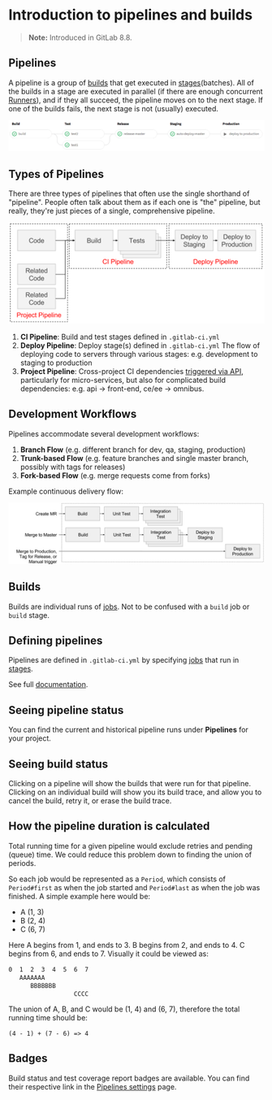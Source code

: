 # Introduction to pipelines and builds

>**Note:**
Introduced in GitLab 8.8.

## Pipelines

A pipeline is a group of [builds][] that get executed in [stages][](batches).
All of the builds in a stage are executed in parallel (if there are enough
concurrent [Runners]), and if they all succeed, the pipeline moves on to the
next stage. If one of the builds fails, the next stage is not (usually)
executed.

![Pipelines example](img/pipelines.png)

## Types of Pipelines

There are three types of pipelines that often use the single shorthand of "pipeline". People often talk about them as if each one is "the" pipeline, but really, they're just pieces of a single, comprehensive pipeline.

![Types of Pipelines](img/types-of-pipelines.svg)

1. **CI Pipeline**: Build and test stages defined in `.gitlab-ci.yml`
2. **Deploy Pipeline**: Deploy stage(s) defined in `.gitlab-ci.yml` The flow of deploying code to servers through various stages: e.g. development to staging to production
3. **Project Pipeline**: Cross-project CI dependencies [triggered via API]((triggers)), particularly for micro-services, but also for complicated build dependencies: e.g. api -> front-end, ce/ee -> omnibus.

## Development Workflows

Pipelines accommodate several development workflows:

1. **Branch Flow** (e.g. different branch for dev, qa, staging, production)
2. **Trunk-based Flow** (e.g. feature branches and single master branch, possibly with tags for releases)
3. **Fork-based Flow** (e.g. merge requests come from forks)

Example continuous delivery flow:

![](img/pipelines-goal.svg)

## Builds

Builds are individual runs of [jobs]. Not to be confused with a `build` job or
`build` stage.

## Defining pipelines

Pipelines are defined in `.gitlab-ci.yml` by specifying [jobs] that run in
[stages].

See full [documentation](yaml/README.md#jobs).

## Seeing pipeline status

You can find the current and historical pipeline runs under **Pipelines** for
your project.

## Seeing build status

Clicking on a pipeline will show the builds that were run for that pipeline.
Clicking on an individual build will show you its build trace, and allow you to
cancel the build, retry it,  or erase the build trace.

## How the pipeline duration is calculated

Total running time for a given pipeline would exclude retries and pending
(queue) time. We could reduce this problem down to finding the union of
periods.

So each job would be represented as a `Period`, which consists of
`Period#first` as when the job started and `Period#last` as when the
job was finished. A simple example here would be:

* A (1, 3)
* B (2, 4)
* C (6, 7)

Here A begins from 1, and ends to 3. B begins from 2, and ends to 4.
C begins from 6, and ends to 7. Visually it could be viewed as:

```
0  1  2  3  4  5  6  7
   AAAAAAA
      BBBBBBB
                  CCCC
```

The union of A, B, and C would be (1, 4) and (6, 7), therefore the
total running time should be:

```
(4 - 1) + (7 - 6) => 4
```

## Badges

Build status and test coverage report badges are available. You can find their
respective link in the [Pipelines settings] page.

[builds]: #builds
[jobs]: yaml/README.md#jobs
[stages]: yaml/README.md#stages
[runners]: runners/READM
[pipelines settings]: ../user/project/pipelines/settings.md
